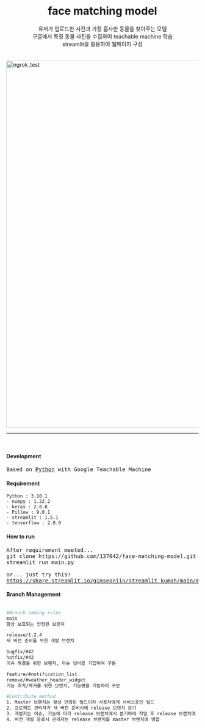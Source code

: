 <div align="center">
    <br/>
    <h1>face matching model</h1>
    <div>유저가 업로드한 사진과 가장 흡사한 동물을 찾아주는 모델</div>
    <div>구글에서 특정 동물 사진을 수집하여 teachable machine 학습</div>
    <div>streamlit을 활용하여 웹페이지 구성</div>
</div>
</br>
</br>
<img width="960" alt="ngrok_test" src="https://user-images.githubusercontent.com/75469383/154940036-f052ac8f-c4a7-41b1-86a2-743ba1a7acaf.png">
<hr>
</br>

#### Development
<pre class="highlight highlight-html">
Based on <a href="">Python</a> with Google Teachable Machine
</pre>

#### Requirement
```
Python : 3.10.1
- numpy : 1.22.2
- keras : 2.8.0
- Pillow : 9.0.1
- streamlit : 1.5.1
- tensorflow : 2.8.0
```
#### How to run
<pre class="highlight highlight-html">
After requirement meeted...
git clone https://github.com/137042/face-matching-model.git
streamlit run main.py

or... just try this!
<a href="https://share.streamlit.io/gimseonjin/streamlit_kumoh/main/main.py">https://share.streamlit.io/gimseonjin/streamlit_kumoh/main/main.py</a>
</pre>

#### Branch Management
```bash

#Branch naming rules
main
항상 보호되는 안정된 브랜치

release/1.2.4
새 버전 준비를 위한 개발 브랜치

bugfix/#42
hotfix/#42
이슈 해결을 위한 브랜치, 이슈 넘버를 기입하여 구분

feature/#notification_list
remove/#weather_header_widget
기능 추가/제거를 위한 브랜치, 기능명을 기입하여 구분

#Contribute method
1. Master 브랜치는 항상 안정된 빌드이자 사용자에게 서비스중인 빌드
2. 프로젝트 관리자가 새 버전 준비시에 release 브랜치 분기
3. 개발자는 이슈, 기능에 따라 release 브랜치에서 분기하여 작업 후 release 브랜치에 Pull request
4. 버전 개발 종료시 관리자는 release 브랜치를 master 브랜치에 병합

```
